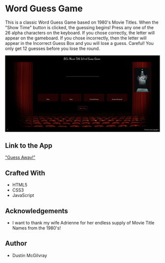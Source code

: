 # Word Guess Game
This is a classic Word Guess Game based on 1980's Movie Titles. When the "Show Time" button is clicked, the guessing begins! Press any one of the 26 alpha characters on the keyboard. If you chose correctly, the letter  will appear on the gameboard. If you chose incorrectly, then the letter will appear in the Incorrect Guess Box and you will lose a guess. Careful! You only get 12 guesses before you lose the round. 

![Screen Shot](assets/images/wordGuessSS-one.jpg)
## Link to the App
["Guess Away!"](https://dustinmcgilvray.github.io/Word-Guess-Game/)

## Crafted With
* HTML5
* CSS3
* JavaScript

## Acknowledgements
* I want to thank my wife Adrienne for her endless supply of Movie Title Names from the 1980's! 

## Author
* Dustin McGilvray
